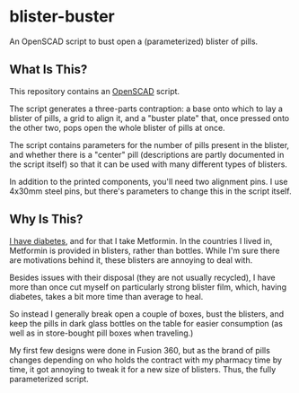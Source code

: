 <!--
SPDX-FileCopyrightText: 2024 Diego Elio Pettenò
SPDX-License-Identifier: 0BSD
-->
# blister-buster

An OpenSCAD script to bust open a (parameterized) blister of pills.

## What Is This?

This repository contains an [OpenSCAD](https://openscad.org/) script.

The script generates a three-parts contraption: a base onto which to
lay a blister of pills, a grid to align it, and a "buster plate" that,
once pressed onto the other two, pops open the whole blister of pills
at once.

The script contains parameters for the number of pills present in the
blister, and whether there is a "center" pill (descriptions are partly
documented in the script itself) so that it can be used with many
different types of blisters.

In addition to the printed components, you'll need two alignment pins.
I use 4x30mm steel pins, but there's parameters to change this in the
script itself.

## Why Is This?

[I have diabetes](https://flameeyes.blog/tag/diabetes/), and for that
I take Metformin. In the countries I lived in, Metformin is provided in
blisters, rather than bottles. While I'm sure there are motivations
behind it, these blisters are annoying to deal with.

Besides issues with their disposal (they are not usually recycled),  I
have more than once cut myself on particularly strong blister film,
which, having diabetes, takes a bit more time than average to heal.

So instead I generally break open a couple of boxes, bust the blisters,
and keep the pills in dark glass bottles on the table for easier
consumption (as well as in store-bought pill boxes when traveling.)

My first few designs were done in Fusion 360, but as the brand of pills
changes depending on who holds the contract with my pharmacy time by
time, it got annoying to tweak it for a new size of blisters. Thus, the
fully parameterized script.
